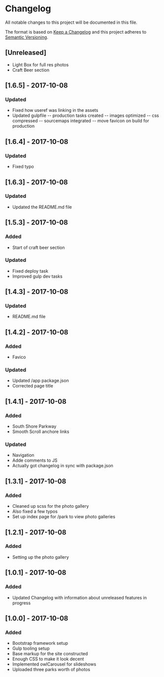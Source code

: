 # Changelog
All notable changes to this project will be documented in this file.

The format is based on [Keep a Changelog](http://keepachangelog.com/en/1.0.0/)
and this project adheres to [Semantic Versioning](http://semver.org/spec/v2.0.0.html).

## [Unreleased]
- Light Box for full res photos
- Craft Beer section

## [1.6.5] - 2017-10-08
### Updated 
- Fixed how useref was linking in the assets
- Updated gulpfile
-- production tasks created
-- images optimized
-- css compressed
-- sourcemaps integrated
-- move favicon on build for production
 

## [1.6.4] - 2017-10-08
### Updated 
- Fixed typo 

## [1.6.3] - 2017-10-08
### Updated 
- Updated the README.md file 

## [1.5.3] - 2017-10-08
### Added
- Start of craft beer section 

### Updated 
- Fixed deploy task
- Improved gulp dev tasks

## [1.4.3] - 2017-10-08
### Updated 
- README.md file 

## [1.4.2] - 2017-10-08
### Added
- Favico

### Updated 
- Updated /app package.json
- Corrected page title

## [1.4.1] - 2017-10-08
### Added
- South Shore Parkway 
- Smooth Scroll anchore links

### Updated
- Navigation
- Adde comments to JS
- Actually got changelog in sync with package.json

## [1.3.1] - 2017-10-08
### Added
- Cleaned up scss for the photo gallery
- Also fixed a few typos
- Set up index page for /park to view photo galleries

## [1.2.1] - 2017-10-08
### Added
- Setting up the photo gallery

## [1.0.1] - 2017-10-08
### Added
- Updated Changelog with information about unreleased features in progress 

## [1.0.0] - 2017-10-08
### Added
- Bootstrap framework setup
- Gulp tooling setup
- Base markup for the site constructed
- Enough CSS to make it look decent
- Implemented owlCarousel for slideshows
- Uploaded three parks worth of photos
